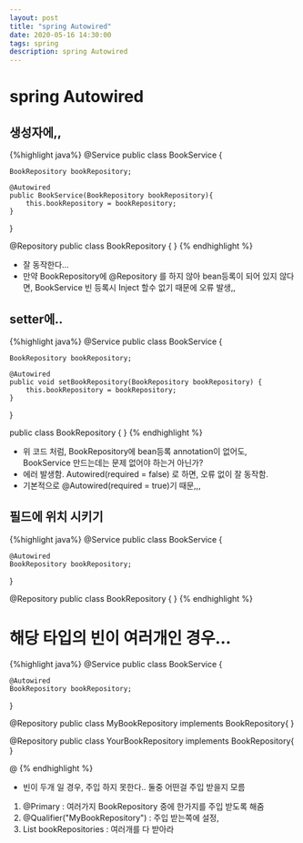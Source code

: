 ```yaml
---
layout: post
title: "spring Autowired"
date: 2020-05-16 14:30:00
tags: spring
description: spring Autowired
---
```



# spring Autowired


## 생성자에,,

{%highlight java%}
@Service
public class BookService {

    BookRepository bookRepository;

    @Autowired
    public BookService(BookRepository bookRepository){
        this.bookRepository = bookRepository;
    }
}


@Repository
public class BookRepository {
}
{% endhighlight %}

- 잘 동작한다...
- 만약 BookRepository에 @Repository 를 하지 않아 bean등록이 되어 있지 않다면, BookService 빈 등록시 Inject 할수 없기 때문에 오류 발생,,


## setter에..
{%highlight java%}
@Service
public class BookService {

    BookRepository bookRepository;
    
    @Autowired
    public void setBookRepository(BookRepository bookRepository) {
        this.bookRepository = bookRepository;
    }
}

public class BookRepository {
}
{% endhighlight %}

- 위 코드 처럼, BookRepository에 bean등록 annotation이 없어도, BookService 만드는데는 문제 없어야 하는거 아닌가?
- 에러 발생함. Autowired(required = false)  로 하면, 오류 없이 잘 동작함.
- 기본적으로 @Autowired(required = true)기 때문,,, 


## 필드에 위치 시키기
{%highlight java%}
@Service
public class BookService {

    @Autowired
    BookRepository bookRepository;
}

@Repository
public class BookRepository {
}
{% endhighlight %}



# 해당 타입의 빈이 여러개인 경우...

{%highlight java%}
@Service
public class BookService {

    @Autowired
    BookRepository bookRepository;
}

@Repository
public class MyBookRepository implements BookRepository{
}

@Repository
public class YourBookRepository implements BookRepository{
}

@
{% endhighlight %}

- 빈이 두개 일 경우, 주입 하지 못한다.. 둘중 어떤걸 주입 받을지 모름
1. @Primary : 여러가지 BookRepository 중에 한가지를 주입 받도록 해줌
2. @Qualifier("MyBookRepository") : 주입 받는쪽에 설정,
3. List<BookRepository> bookRepositories : 여러개를 다 받아라

